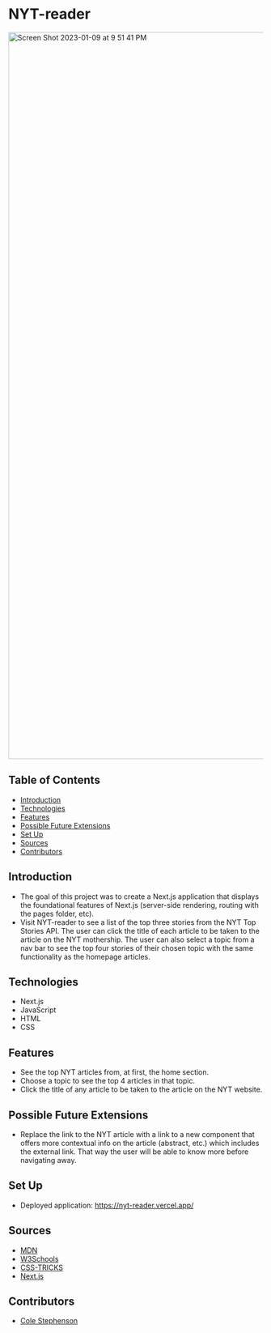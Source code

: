 # NYT-reader

<img width="1436" alt="Screen Shot 2023-01-09 at 9 51 41 PM" src="https://user-images.githubusercontent.com/102827145/211464826-505cd4a4-e8bc-4c3e-96a2-a5dee8d3376a.png">

## Table of Contents
  - [Introduction](#introduction)
  - [Technologies](#technologies)
  - [Features](#features)
  - [Possible Future Extensions](#possible-future-extensions)
  - [Set Up](#set-up)
  - [Sources](#sources)
  - [Contributors](#contributors)

## Introduction
  - The goal of this project was to create a Next.js application that displays the foundational features of Next.js (server-side rendering, routing with the pages folder, etc).
  - Visit NYT-reader to see a list of the top three stories from the NYT Top Stories API. The user can click the title of each article to be taken to the article on the NYT mothership. The user can also select a topic from a nav bar to see the top four stories of their chosen topic with the same functionality as the homepage articles.
  
## Technologies
  - Next.js
  - JavaScript
  - HTML
  - CSS

## Features
- See the top NYT articles from, at first, the home section.
- Choose a topic to see the top 4 articles in that topic.
- Click the title of any article to be taken to the article on the NYT website.

## Possible Future Extensions
- Replace the link to the NYT article with a link to a new component that offers more contextual info on the article (abstract, etc.) which includes the external link. That way the user will be able to know more before navigating away.

## Set Up
- Deployed application: https://nyt-reader.vercel.app/

## Sources
  - [MDN](http://developer.mozilla.org/en-US/)
  - [W3Schools](https://www.w3schools.com/)
  - [CSS-TRICKS](https://css-tricks.com/)
  - [Next.js](https://www.udemy.com/course/awesome-nextjs-with-react-and-node-amazing-portfolio-app/)

## Contributors
  - [Cole Stephenson](https://github.com/colestephenson1)
